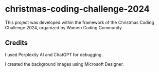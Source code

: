 # christmas-coding-challenge-2024

This project was developed within the framework of the Christmas Coding Challenge 2024, organized by Women Coding Community.

## Credits

I used Perplexity AI and ChatGPT for debugging.

I created the background images using Microsoft Designer.